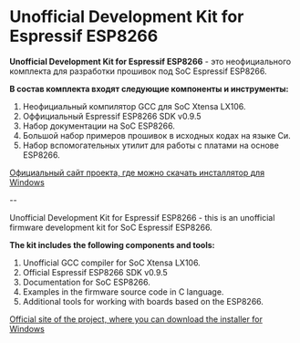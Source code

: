 Unofficial Development Kit for Espressif ESP8266
================================================

<b>Unofficial Development Kit for Espressif ESP8266</b> - это неофициального комплекта для разработки прошивок под SoC Espressif ESP8266.<br>

<b>В состав комплекта входят следующие компоненты и инструменты:</b><br>

1. Неофициальный компилятор GCC для SoC Xtensa LX106.<br>
2. Оффициальный Espressif ESP8266 SDK v0.9.5<br>
3. Набор документации на SoC ESP8266.<br>
4. Большой набор примеров прошивок в исходных кодах на языке Си.<br>
5. Набор вспомогательных утилит для работы с платами на основе ESP8266.<br>

<a href="http://programs74.ru/udkew.html">Официальный сайт проекта, где можно скачать инсталлятор для Windows</a>

--

Unofficial Development Kit for Espressif ESP8266 - this is an unofficial firmware development kit for SoC Espressif ESP8266.<br>

<b>The kit includes the following components and tools:</b><br>

1. Unofficial GCC compiler for SoC Xtensa LX106.<br>
2. Official Espressif ESP8266 SDK v0.9.5<br>
3. Documentation for SoC ESP8266.<br>
4. Examples in the firmware source code in C language.<br>
5. Additional tools for working with boards based on the ESP8266.<br>

<a href="http://programs74.ru/udkew.html">Official site of the project, where you can download the installer for Windows</a>

